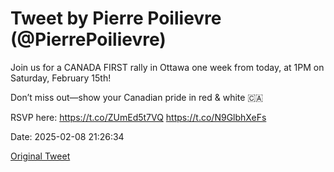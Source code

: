 # Tweet by Pierre Poilievre (@PierrePoilievre)

Join us for a CANADA FIRST rally in Ottawa one week from today, at 1PM on Saturday, February 15th! 

Don’t miss out—show your Canadian pride in red &amp; white 🇨🇦

RSVP here: https://t.co/ZUmEd5t7VQ https://t.co/N9GlbhXeFs

Date: 2025-02-08 21:26:34

[Original Tweet](https://x.com/PierrePoilievre/status/1888338656739389481)

